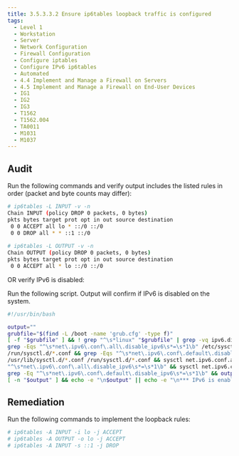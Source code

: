 ```yaml
---
title: 3.5.3.3.2 Ensure ip6tables loopback traffic is configured
tags:
  - Level 1
  - Workstation
  - Server
  - Network Configuration
  - Firewall Configuration
  - Configure iptables
  - Configure IPv6 ip6tables
  - Automated
  - 4.4 Implement and Manage a Firewall on Servers
  - 4.5 Implement and Manage a Firewall on End-User Devices
  - IG1
  - IG2
  - IG3
  - T1562
  - T1562.004
  - TA0011
  - M1031
  - M1037
---
```


## Audit
Run the following commands and verify output includes the listed rules in order (packet and byte counts may differ):
```bash
# ip6tables -L INPUT -v -n
Chain INPUT (policy DROP 0 packets, 0 bytes)
pkts bytes target prot opt in out source destination
 0 0 ACCEPT all lo * ::/0 ::/0
 0 0 DROP all * * ::1 ::/0
 
# ip6tables -L OUTPUT -v -n
Chain OUTPUT (policy DROP 0 packets, 0 bytes)
pkts bytes target prot opt in out source destination
 0 0 ACCEPT all * lo ::/0 ::/0
```
 
OR verify IPv6 is disabled:

Run the following script. Output will confirm if IPv6 is disabled on the system.
```bash linenums="1"
#!/usr/bin/bash

output=""
grubfile="$(find -L /boot -name 'grub.cfg' -type f)"
[ -f "$grubfile" ] && ! grep "^\s*linux" "$grubfile" | grep -vq ipv6.disable=1 && output="ipv6 disabled in grub config"
grep -Eqs "^\s*net\.ipv6\.conf\.all\.disable_ipv6\s*=\s*1\b" /etc/sysctl.conf /etc/sysctl.d/*.conf /usr/lib/sysctl.d/*.conf \
/run/sysctl.d/*.conf && grep -Eqs "^\s*net\.ipv6\.conf\.default\.disable_ipv6\s*=\s*1\b" /etc/sysctl.conf /etc/sysctl.d/*.conf \
/usr/lib/sysctl.d/*.conf /run/sysctl.d/*.conf && sysctl net.ipv6.conf.all.disable_ipv6 | grep -Eq \
"^\s*net\.ipv6\.conf\.all\.disable_ipv6\s*=\s*1\b" && sysctl net.ipv6.conf.default.disable_ipv6 | \
grep -Eq "^\s*net\.ipv6\.conf\.default\.disable_ipv6\s*=\s*1\b" && output="ipv6 disabled in sysctl config"
[ -n "$output" ] && echo -e "\n$output" || echo -e "\n*** IPv6 is enabled on the system ***"
```

## Remediation
Run the following commands to implement the loopback rules:
```bash
# ip6tables -A INPUT -i lo -j ACCEPT
# ip6tables -A OUTPUT -o lo -j ACCEPT
# ip6tables -A INPUT -s ::1 -j DROP
```
